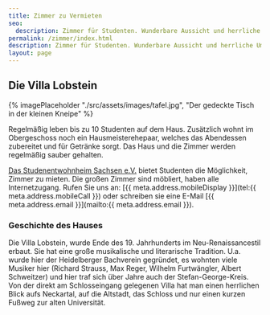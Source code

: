 ```yaml
---
title: Zimmer zu Vermieten
seo:
  description: Zimmer für Studenten. Wunderbare Aussicht und herrliche Umgebung!
permalink: /zimmer/index.html
description: Zimmer für Studenten. Wunderbare Aussicht und herrliche Umgebung!
layout: page
---
```


## Die Villa Lobstein

{% imagePlaceholder "./src/assets/images/tafel.jpg", "Der gedeckte Tisch in der kleinen Kneipe" %}

Regelmäßig leben bis zu 10 Studenten auf dem Haus. Zusätzlich wohnt im Obergeschoss noch ein Hausmeisterehepaar, welches das Abendessen zubereitet und für Getränke sorgt. Das Haus und die Zimmer werden regelmäßig sauber gehalten.

[Das Studenentwohnheim Sachsen e.V.](http://www.afraner.info) bietet Studenten die Möglichkeit, Zimmer zu mieten. Die großen Zimmer sind möbliert, haben alle Internetzugang. Rufen Sie uns an: [{{ meta.address.mobileDisplay }}](tel:{{ meta.address.mobileCall }}) oder schreiben sie eine E-Mail [{{ meta.address.email }}](mailto:{{ meta.address.email }}).

### Geschichte des Hauses

Die Villa Lobstein, wurde Ende des 19. Jahrhunderts im Neu-Renaissancestil erbaut. Sie hat eine große musikalische und literarische Tradition. U.a. wurde hier der Heidelberger Bachverein gegründet, es wohnten viele Musiker hier (Richard Strauss, Max Reger, Wilhelm Furtwängler, Albert Schweitzer) und hier traf sich über Jahre auch der Stefan-George-Kreis. Von der direkt am Schlosseingang gelegenen Villa hat man einen herrlichen Blick aufs Neckartal, auf die Altstadt, das Schloss und nur einen kurzen Fußweg zur alten Universität.
